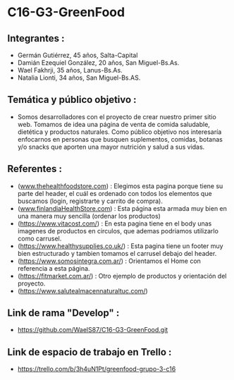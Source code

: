 # C16-G3-GreenFood
## Integrantes :
- Germán Gutiérrez, 45 años, Salta-Capital
- Damián Ezequiel González, 20 años, San Miguel-Bs.As.
- Wael Fakhrji, 35 años, Lanus-Bs.As.
- Natalia Lionti, 34 años, San Miguel-Bs.AS.

## Temática y público objetivo :
- Somos desarrolladores con el proyecto de crear nuestro primer sitio web. Tomamos de idea una página de venta de comida saludable, dietética y productos naturales. Como público objetivo nos interesaría enfocarnos en personas que busquen suplementos, comidas, botanas y/o snacks que aporten una mayor nutrición y salud a sus vidas.

## Referentes :
- (www.thehealthfoodstore.com) : Elegimos esta pagina porque tiene su parte del header, el cuál es ordenado con todos los elementos que buscamos (login, registrarte y carrito de compra).
- (www.finlandiaHealthStore.com) : Esta página esta armada muy bien en una manera muy sencilla (ordenar los productos)
- (https://www.vitacost.com/) : En esta pagina tiene en el body unas imagenes de productos en circulos,  que ademas podriamos utilizarlo como carrusel.
- (https://www.healthysupplies.co.uk/) : Esta pagina tiene un footer muy bien estructurado y tambien tomamos el carrusel debajo del header.
- (https://www.somosintegra.com.ar/) : Orientamos el Home con referencia a esta página.
- (https://fitmarket.com.ar/) : Otro ejemplo de productos y orientación del proyecto.
- (https://www.salutealmacennaturaltuc.com/)

## Link de rama **"Develop"** :

- https://github.com/WaelS87/C16-G3-GreenFood.git

## Link de espacio de trabajo en **Trello** :

- https://trello.com/b/3h4uN1Pt/greenfood-grupo-3-c16
